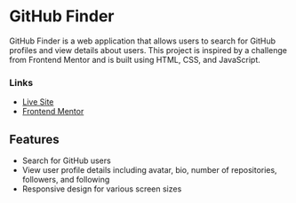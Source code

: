 # GitHub Finder

GitHub Finder is a web application that allows users to search for GitHub profiles and view details about users. This project is inspired by a challenge from Frontend Mentor and is built using HTML, CSS, and JavaScript.

### Links

- [Live Site](https://github-finder-sage-five-88.vercel.app/)
- [Frontend Mentor](https://www.frontendmentor.io/challenges/github-user-search-app-Q09YOgaH6)

## Features

- Search for GitHub users
- View user profile details including avatar, bio, number of repositories, followers, and following
- Responsive design for various screen sizes
